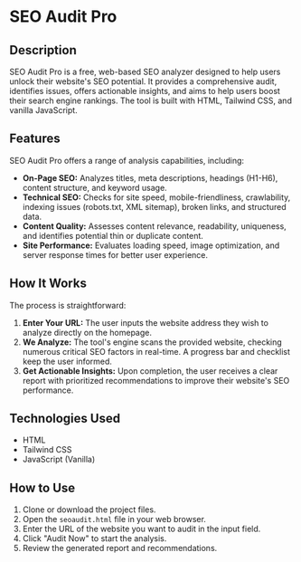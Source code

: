 # SEO Audit Pro

## Description

SEO Audit Pro is a free, web-based SEO analyzer designed to help users unlock their website's SEO potential. It provides a comprehensive audit, identifies issues, offers actionable insights, and aims to help users boost their search engine rankings. The tool is built with HTML, Tailwind CSS, and vanilla JavaScript.

## Features

SEO Audit Pro offers a range of analysis capabilities, including:

*   **On-Page SEO:** Analyzes titles, meta descriptions, headings (H1-H6), content structure, and keyword usage.
*   **Technical SEO:** Checks for site speed, mobile-friendliness, crawlability, indexing issues (robots.txt, XML sitemap), broken links, and structured data.
*   **Content Quality:** Assesses content relevance, readability, uniqueness, and identifies potential thin or duplicate content.
*   **Site Performance:** Evaluates loading speed, image optimization, and server response times for better user experience.

## How It Works

The process is straightforward:

1.  **Enter Your URL:** The user inputs the website address they wish to analyze directly on the homepage.
2.  **We Analyze:** The tool's engine scans the provided website, checking numerous critical SEO factors in real-time. A progress bar and checklist keep the user informed.
3.  **Get Actionable Insights:** Upon completion, the user receives a clear report with prioritized recommendations to improve their website's SEO performance.

## Technologies Used

*   HTML
*   Tailwind CSS
*   JavaScript (Vanilla)

## How to Use

1.  Clone or download the project files.
2.  Open the `seoaudit.html` file in your web browser.
3.  Enter the URL of the website you want to audit in the input field.
4.  Click "Audit Now" to start the analysis.
5.  Review the generated report and recommendations.
